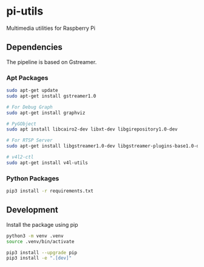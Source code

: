 # pi-utils

Multimedia utilities for Raspberry Pi

## Dependencies

The pipeline is based on Gstreamer.

### Apt Packages

```bash
sudo apt-get update
sudo apt-get install gstreamer1.0

# For Debug Graph
sudo apt-get install graphviz

# PyGObject
sudo apt install libcairo2-dev libxt-dev libgirepository1.0-dev

# For RTSP Server
sudo apt-get install libgstreamer1.0-dev libgstreamer-plugins-base1.0-dev libgstrtspserver-1.0-dev gstreamer1.0-rtsp

# v4l2-ctl
sudo apt-get install v4l-utils
```

### Python Packages

```bash
pip3 install -r requirements.txt
```

## Development

Install the package using pip

```bash
python3 -m venv .venv
source .venv/bin/activate

pip3 install --upgrade pip
pip3 install -e ".[dev]"
```
